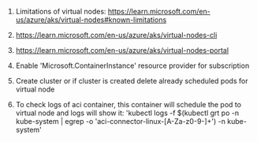 1. Limitations of virtual nodes:
https://learn.microsoft.com/en-us/azure/aks/virtual-nodes#known-limitations

2. https://learn.microsoft.com/en-us/azure/aks/virtual-nodes-cli

3. https://learn.microsoft.com/en-us/azure/aks/virtual-nodes-portal


4. Enable 'Microsoft.ContainerInstance' resource provider for subscription

5. Create cluster or if cluster is created delete already scheduled pods for virtual node

6. To check logs of aci container, this container will schedule the pod to virtual node and logs will show it:
'kubectl logs -f $(kubectl grt po -n kube-system | egrep -o 'aci-connector-linux-[A-Za-z0-9-]+') -n kube-system'


